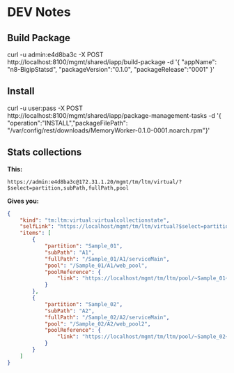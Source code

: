 # DEV Notes

## Build Package

curl -u admin:e4d8ba3c -X POST http://localhost:8100/mgmt/shared/iapp/build-package -d '{ "appName": "n8-BigipStatsd", "packageVersion":"0.1.0", "packageRelease":"0001" }'

## Install

curl -u user:pass -X POST http://localhost:8100/mgmt/shared/iapp/package-management-tasks -d '{ "operation":"INSTALL","packageFilePath": "/var/config/rest/downloads/MemoryWorker-0.1.0-0001.noarch.rpm"}'

## Stats collections

**This:**

`https://admin:e4d8ba3c@172.31.1.20/mgmt/tm/ltm/virtual/?$select=partition,subPath,fullPath,pool`

**Gives you:**

```json
{
    "kind": "tm:ltm:virtual:virtualcollectionstate",
    "selfLink": "https://localhost/mgmt/tm/ltm/virtual?$select=partition%2CsubPath%2CfullPath%2Cpool&ver=13.1.0.2",
    "items": [
        {
            "partition": "Sample_01",
            "subPath": "A1",
            "fullPath": "/Sample_01/A1/serviceMain",
            "pool": "/Sample_01/A1/web_pool",
            "poolReference": {
                "link": "https://localhost/mgmt/tm/ltm/pool/~Sample_01~A1~web_pool?ver=13.1.0.2"
            }
        },
        {
            "partition": "Sample_02",
            "subPath": "A2",
            "fullPath": "/Sample_02/A2/serviceMain",
            "pool": "/Sample_02/A2/web_pool2",
            "poolReference": {
                "link": "https://localhost/mgmt/tm/ltm/pool/~Sample_02~A2~web_pool2?ver=13.1.0.2"
            }
        }
    ]
}
```